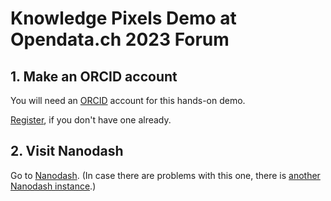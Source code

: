 # Knowledge Pixels Demo at Opendata.ch 2023 Forum

## 1. Make an ORCID account

You will need an [ORCID](https://orcid.org/) account for this hands-on demo.

[Register](https://orcid.org/register), if you don't have one already.

## 2. Visit Nanodash

Go to [Nanodash](https://nanodash.petapico.org/). (In case there are problems with this one, there is [another Nanodash instance](nanodash.np.trustyuri.net/).)
